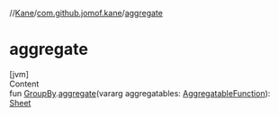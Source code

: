 //[Kane](../index.md)/[com.github.jomof.kane](index.md)/[aggregate](aggregate.md)



# aggregate  
[jvm]  
Content  
fun [GroupBy](../com.github.jomof.kane.impl.sheet/-group-by/index.md).[aggregate](aggregate.md)(vararg aggregatables: [AggregatableFunction](../com.github.jomof.kane.impl.functions/-aggregatable-function/index.md)): [Sheet](../com.github.jomof.kane.impl.sheet/-sheet/index.md)  



